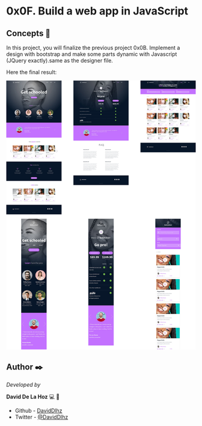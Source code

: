 # 0x0F. Build a web app in JavaScript


## Concepts 🔧
In this project, you will finalize the previous project 0x0B. Implement a design with bootstrap and make some parts dynamic with Javascript (JQuery exactly).same as the designer file.

Here the final result:

![Final result](final_result.jpg)

## Author ✒️

_Developed by_

**David De La Hoz** :computer: :man: 

- Github - [DavidDlhz](https://github.com/daviddlhz)
- Twitter - [@DavidDlhz](https://twitter.com/daviddlhz)
